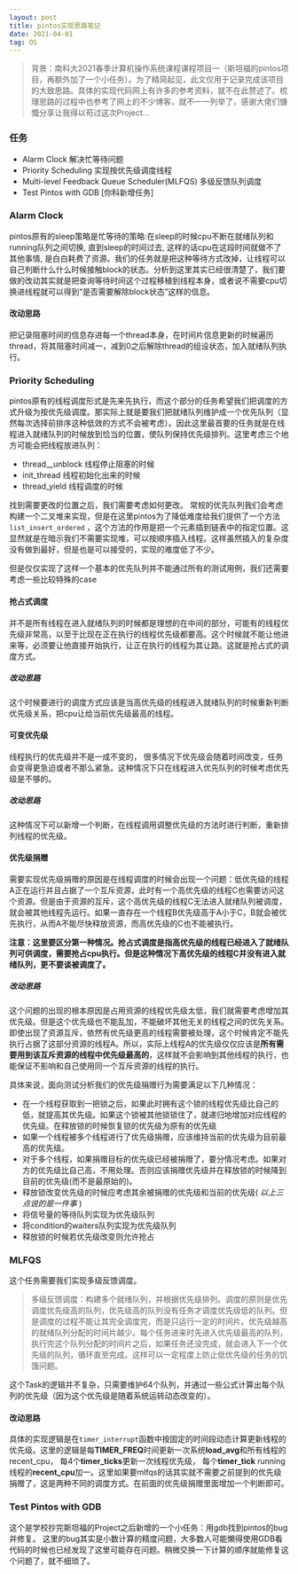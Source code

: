 ```yaml
---
layout: post
title: pintos实现思路笔记
date: 2021-04-01
tag: OS
---
```


> 背景：南科大2021春季计算机操作系统课程课程项目一（斯坦福的pintos项目，再额外加了一个小任务）。为了精简起见，此文仅用于记录完成该项目的大致思路。具体的实现代码网上有许多的参考资料，就不在此赘述了。梳理思路的过程中也参考了网上的不少博客，就不一一列举了，感谢大佬们慷慨分享让我得以苟过这次Project...

### 任务

* Alarm Clock 解决忙等待问题
* Priority Scheduling 实现按优先级调度线程
* Multi-level Feedback Queue Scheduler(MLFQS) 多级反馈队列调度
* Test Pintos with GDB [你科新增任务]

### Alarm Clock

pintos原有的sleep策略是忙等待的策略:在sleep的时候cpu不断在就绪队列和running队列之间切换, 直到sleep的时间过去, 这样的话cpu在这段时间就做不了其他事情, 是白白耗费了资源。我们的任务就是把这种等待方式改掉，让线程可以自己判断什么什么时候接触block的状态。分析到这里其实已经很清楚了，我们要做的改动其实就是把查询等待时间这个过程移植到线程本身，或者说不需要cpu切换进线程就可以得到“是否需要解除block状态”这样的信息。

#### 改动思路

把记录阻塞时间的信息存进每一个thread本身，在时间片信息更新的时候遍历thread，将其阻塞时间减一，减到0之后解除thread的组设状态，加入就绪队列执行。

### Priority Scheduling

pintos原有的线程调度形式是先来先执行，而这个部分的任务希望我们把调度的方式升级为按优先级调度。那实际上就是要我们把就绪队列维护成一个优先队列（显然每次选择前排序这种低效的方式不会被考虑）。因此这里最首要的任务就是在线程进入就绪队列的时候放到恰当的位置，使队列保持优先级排列。这里考虑三个地方可能会把线程放进队列：

* thread__unblock 线程停止阻塞的时候
* init_thread 线程初始化出来的时候
* thread_yield 线程调度的时候

找到需要更改的位置之后，我们需要考虑如何更改。 常规的优先队列我们会考虑构建一个二叉堆来实现，但是在这里pintos为了降低难度给我们提供了一个方法`list_insert_ordered` ，这个方法的作用是把一个元素插到链表中的指定位置。这显然就是在暗示我们不需要实现堆，可以按顺序插入线程。这样虽然插入的复杂度没有做到最好，但是也是可以接受的，实现的难度低了不少。

但是仅仅实现了这样一个基本的优先队列并不能通过所有的测试用例，我们还需要考虑一些比较特殊的case

#### 抢占式调度

并不是所有线程在进入就绪队列的时候都是理想的在中间的部分，可能有的线程优先级非常高，以至于比现在正在执行的线程优先级都要高。这个时候就不能让他进来等，必须要让他直接开始执行，让正在执行的线程为其让路。这就是抢占式的调度方式。

##### 改动思路

这个时候要进行的调度方式应该是当高优先级的线程进入就绪队列的时候重新判断优先级关系，把cpu让给当前优先级最高的线程。

#### 可变优先级

线程执行的优先级并不是一成不变的， 很多情况下优先级会随着时间改变，任务会变得更急迫或者不那么紧急。这种情况下只在线程进入优先队列的时候考虑优先级是不够的。

##### 改动思路

这种情况下可以新增一个判断，在线程调用调整优先级的方法时进行判断，重新排列线程的优先级。

#### 优先级捐赠

需要实现优先级捐赠的原因是在线程调度的时候会出现一个问题：低优先级的线程A正在运行并且占据了一个互斥资源，此时有一个高优先级的线程C也需要访问这个资源。但是由于资源的互斥，这个高优先级的线程C无法进入就绪队列被调度，就会被其他线程先运行。如果一直存在一个线程B优先级高于A小于C，B就会被优先执行，从而A不能尽快释放资源，而高优先级的C也不能被执行。

**注意：这里要区分第一种情况。抢占式调度是指高优先级的线程已经进入了就绪队列可供调度，需要抢占cpu执行。但是这种情况下高优先级的线程C并没有进入就绪队列，更不要谈被调度了。**

##### 改动思路

这个问题的出现的根本原因是占用资源的线程优先级太低，我们就需要考虑增加其优先级。但是这个优先级也不能乱加，不能破坏其他无关的线程之间的优先关系。即使出现了资源互斥，依然有优先级更高的线程需要被处理，这个时候肯定不能先执行占据了这部分资源的线程A。所以，实际上线程A的优先级仅仅应该是**所有需要用到该互斥资源的线程中优先级最高的**，这样就不会影响到其他线程的执行，也能保证不影响和自己使用同一个互斥资源的线程的执行。

具体来说，面向测试分析我们的优先级捐赠行为需要满足以下几种情况：

* 在一个线程获取到一把锁之后，如果此时拥有这个锁的线程优先级比自己的低，就提高其优先级。如果这个锁被其他锁锁住了，就递归地增加对应线程的优先级。在释放锁的时候恢复锁的优先级为原有的优先级
* 如果一个线程被多个线程进行了优先级捐赠，应该维持当前的优先级为目前最高的优先级。
* 对于多个线程，如果捐赠目标的优先级已经被捐赠了，要分情况考虑。如果对方的优先级比自己高，不用处理。否则应该捐赠优先级并在释放锁的时候降到目前的优先级(而不是最原始的)。
* 释放锁改变优先级的时候应考虑其余被捐赠的优先级和当前的优先级( *以上三点说的是一件事* )
* 将信号量的等待队列实现为优先级队列
* 将condition的waiters队列实现为优先级队列
* 释放锁的时候若优先级改变则允许抢占

### MLFQS

这个任务需要我们实现多级反馈调度。

> 多级反馈调度：构建多个就绪队列，并根据优先级排列。调度的原则是优先调度优先级高的队列，优先级高的队列没有任务才调度优先级低的队列。但是调度的过程不能让其完全调度完，而是只运行一定的时间片。优先级越高的就绪队列分配的时间片越少。每个任务进来时先进入优先级最高的队列，执行完这个队列分配的时间片之后，如果任务还没完成，就会进入下一个优先级的队列，循环直至完成。这样可以一定程度上防止低优先级的任务的饥饿问题。

这个Task的逻辑并不复杂，只需要维护64个队列，并通过一些公式计算出每个队列的优先级（因为这个优先级是随着系统运转动态改变的）。

#### 改动思路

具体的实现逻辑是在`timer_interrupt`函数中按固定的时间段动态计算更新线程的优先级。这里的逻辑是每**TIMER_FREQ**时间更新一次系统**load_avg**和所有线程的recent_cpu， 每4个**timer_ticks**更新一次线程优先级， 每个**timer_tick** running线程的**recent_cpu**加一。这里如果要mlfqs的话其实就不需要之前提到的优先级捐赠了，这是两种不同的调度方式。在前面的优先级捐赠里面增加一个判断即可。

### Test Pintos with GDB 

这个是学校抄完斯坦福的Project之后新增的一个小任务：用gdb找到pintos的bug并修复。 这里的bug其实是小数计算的精度问题，大多数人可能懒得使用GDB看代码的时候也已经发现了这里可能存在问题。稍微交换一下计算的顺序就能修复这个问题了，就不细琐了。

